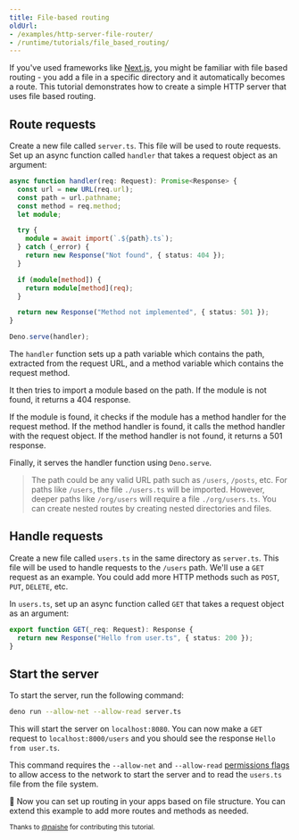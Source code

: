 ```yaml
---
title: File-based routing
oldUrl: 
- /examples/http-server-file-router/
- /runtime/tutorials/file_based_routing/
---
```


If you've used frameworks like [Next.js](https://nextjs.org/), you might be
familiar with file based routing - you add a file in a specific directory and it
automatically becomes a route. This tutorial demonstrates how to create a simple
HTTP server that uses file based routing.

## Route requests

Create a new file called `server.ts`. This file will be used to route requests.
Set up an async function called `handler` that takes a request object as an
argument:

```ts title="server.ts"
async function handler(req: Request): Promise<Response> {
  const url = new URL(req.url);
  const path = url.pathname;
  const method = req.method;
  let module;

  try {
    module = await import(`.${path}.ts`);
  } catch (_error) {
    return new Response("Not found", { status: 404 });
  }

  if (module[method]) {
    return module[method](req);
  }

  return new Response("Method not implemented", { status: 501 });
}

Deno.serve(handler);
```

The `handler` function sets up a path variable which contains the path,
extracted from the request URL, and a method variable which contains the request
method.

It then tries to import a module based on the path. If the module is not found,
it returns a 404 response.

If the module is found, it checks if the module has a method handler for the
request method. If the method handler is found, it calls the method handler with
the request object. If the method handler is not found, it returns a 501
response.

Finally, it serves the handler function using `Deno.serve`.

> The path could be any valid URL path such as `/users`, `/posts`, etc. For
> paths like `/users`, the file `./users.ts` will be imported. However, deeper
> paths like `/org/users` will require a file `./org/users.ts`. You can create
> nested routes by creating nested directories and files.

## Handle requests

Create a new file called `users.ts` in the same directory as `server.ts`. This
file will be used to handle requests to the `/users` path. We'll use a `GET`
request as an example. You could add more HTTP methods such as `POST`, `PUT`,
`DELETE`, etc.

In `users.ts`, set up an async function called `GET` that takes a request object
as an argument:

```ts title="users.ts"
export function GET(_req: Request): Response {
  return new Response("Hello from user.ts", { status: 200 });
}
```

## Start the server

To start the server, run the following command:

```sh
deno run --allow-net --allow-read server.ts
```

This will start the server on `localhost:8080`. You can now make a `GET` request
to `localhost:8000/users` and you should see the response `Hello from user.ts`.

This command requires the `--allow-net` and `--allow-read`
[permissions flags](/runtime/fundamentals/security/) to allow access to the
network to start the server and to read the `users.ts` file from the file
system.

🦕 Now you can set up routing in your apps based on file structure. You can
extend this example to add more routes and methods as needed.

<small>Thanks to [@naishe](https://github.com/naishe) for contributing this
tutorial.</small>
